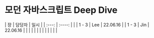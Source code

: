 # 모던 자바스크립트 Deep Dive

|  장   | 담당자 | 일시 |
| :---: | :----: | |
| 1 - 3 |  Lee   | 22.06.16 |
| 1 - 3 |  Jin   | 22.06.16 |
|       |        | |
|       |        | |
|       |        | |


